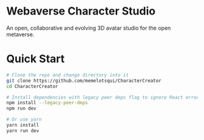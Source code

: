 # Webaverse Character Studio
An open, collaborative and evolving 3D avatar studio for the open metaverse.

# Quick Start
```bash
# Clone the repo and change directory into it
git clone https://github.com/memelotsqui/CharacterCreator
cd CharacterCreator

# Install dependencies with legacy peer deps flag to ignore React errors
npm install --legacy-peer-deps
npm run dev

# Or use yarn
yarn install
yarn run dev
```

